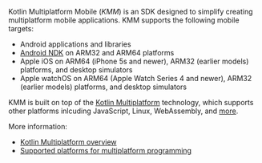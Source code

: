 [//]: # (title: Supported platforms)
[//]: # (auxiliary-id: Supported_Platforms)

Kotlin Multiplatform Mobile (_KMM_) is an SDK designed to simplify creating multiplatform mobile applications. KMM supports the following mobile targets:

* Android applications and libraries
* [Android NDK](https://developer.android.com/ndk) on ARM32 and ARM64 platforms
* Apple iOS on ARM64 (iPhone 5s and newer), ARM32 (earlier models) platforms, and desktop simulators
* Apple watchOS on ARM64 (Apple Watch Series 4 and newer), ARM32 (earlier models) platforms, and desktop simulators

KMM is built on top of the [Kotlin Multiplatform](https://kotlinlang.org/docs/reference/multiplatform.html) technology, 
which supports other platforms inlcuding JavaScript, Linux, WebAssembly, and [more](https://kotlinlang.org/docs/reference/mpp-dsl-reference.html#targets). 

More information:
* [Kotlin Multiplatform overview](https://kotlinlang.org/docs/reference/multiplatform.html)
* [Supported platforms for multiplatform programming](https://kotlinlang.org/docs/reference/mpp-supported-platforms.html)
